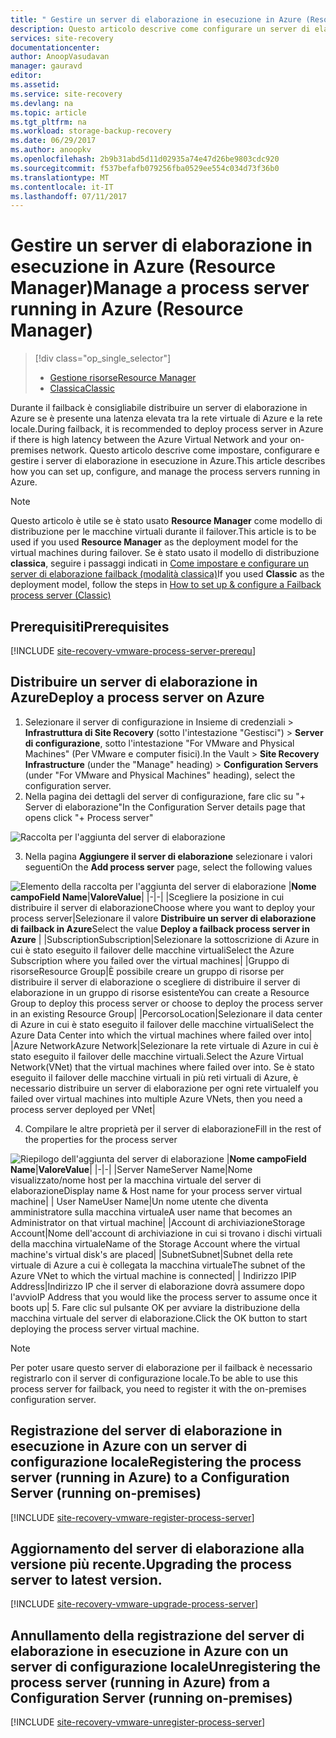 ```yaml
---
title: " Gestire un server di elaborazione in esecuzione in Azure (Resource Manager) | Microsoft Docs"
description: Questo articolo descrive come configurare un server di elaborazione failback (Resource Manager) in Azure.
services: site-recovery
documentationcenter: 
author: AnoopVasudavan
manager: gauravd
editor: 
ms.assetid: 
ms.service: site-recovery
ms.devlang: na
ms.topic: article
ms.tgt_pltfrm: na
ms.workload: storage-backup-recovery
ms.date: 06/29/2017
ms.author: anoopkv
ms.openlocfilehash: 2b9b31abd5d11d02935a74e47d26be9803cdc920
ms.sourcegitcommit: f537befafb079256fba0529ee554c034d73f36b0
ms.translationtype: MT
ms.contentlocale: it-IT
ms.lasthandoff: 07/11/2017
---
```

# <a name="manage-a-process-server-running-in-azure-resource-manager"></a><span data-ttu-id="37bbb-103">Gestire un server di elaborazione in esecuzione in Azure (Resource Manager)</span><span class="sxs-lookup"><span data-stu-id="37bbb-103">Manage a process server running in Azure (Resource Manager)</span></span>
> [!div class="op_single_selector"]
> * [<span data-ttu-id="37bbb-104">Gestione risorse</span><span class="sxs-lookup"><span data-stu-id="37bbb-104">Resource Manager</span></span>](./site-recovery-vmware-setup-azure-ps-resource-manager.md)
> * [<span data-ttu-id="37bbb-105">Classica</span><span class="sxs-lookup"><span data-stu-id="37bbb-105">Classic </span></span>](./site-recovery-vmware-setup-azure-ps-classic.md)

<span data-ttu-id="37bbb-106">Durante il failback è consigliabile distribuire un server di elaborazione in Azure se è presente una latenza elevata tra la rete virtuale di Azure e la rete locale.</span><span class="sxs-lookup"><span data-stu-id="37bbb-106">During failback, it is recommended to deploy process server in Azure if there is high latency between the Azure Virtual Network and your on-premises network.</span></span> <span data-ttu-id="37bbb-107">Questo articolo descrive come impostare, configurare e gestire i server di elaborazione in esecuzione in Azure.</span><span class="sxs-lookup"><span data-stu-id="37bbb-107">This article describes how you can set up, configure, and manage the process servers running in Azure.</span></span>

> [!NOTE]
> <span data-ttu-id="37bbb-108">Questo articolo è utile se è stato usato **Resource Manager** come modello di distribuzione per le macchine virtuali durante il failover.</span><span class="sxs-lookup"><span data-stu-id="37bbb-108">This article is to be used if you used **Resource Manager** as the deployment model for the virtual machines during failover.</span></span> <span data-ttu-id="37bbb-109">Se è stato usato il modello di distribuzione **classica**, seguire i passaggi indicati in [Come impostare e configurare un server di elaborazione failback (modalità classica)](./site-recovery-vmware-setup-azure-ps-classic.md)</span><span class="sxs-lookup"><span data-stu-id="37bbb-109">If you used **Classic** as the deployment model, follow the steps in [How to set up & configure a Failback process server (Classic)](./site-recovery-vmware-setup-azure-ps-classic.md)</span></span>

## <a name="prerequisites"></a><span data-ttu-id="37bbb-110">Prerequisiti</span><span class="sxs-lookup"><span data-stu-id="37bbb-110">Prerequisites</span></span>

[!INCLUDE [site-recovery-vmware-process-server-prerequ](../../includes/site-recovery-vmware-azure-process-server-prereq.md)]

## <a name="deploy-a-process-server-on-azure"></a><span data-ttu-id="37bbb-111">Distribuire un server di elaborazione in Azure</span><span class="sxs-lookup"><span data-stu-id="37bbb-111">Deploy a process server on Azure</span></span>
1. <span data-ttu-id="37bbb-112">Selezionare il server di configurazione in Insieme di credenziali > **Infrastruttura di Site Recovery** (sotto l'intestazione "Gestisci") > **Server di configurazione**, sotto l'intestazione "For VMware and Physical Machines" (Per VMware e computer fisici).</span><span class="sxs-lookup"><span data-stu-id="37bbb-112">In the Vault > **Site Recovery Infrastructure** (under the "Manage" heading) > **Configuration Servers** (under "For VMware and Physical Machines" heading), select the configuration server.</span></span>
2. <span data-ttu-id="37bbb-113">Nella pagina dei dettagli del server di configurazione, fare clic su "+ Server di elaborazione"</span><span class="sxs-lookup"><span data-stu-id="37bbb-113">In the Configuration Server details page that opens click "+ Process server"</span></span>

  ![Raccolta per l'aggiunta del server di elaborazione](./media/site-recovery-vmware-setup-azure-ps-arm/add-ps.png)

3.  <span data-ttu-id="37bbb-115">Nella pagina **Aggiungere il server di elaborazione** selezionare i valori seguenti</span><span class="sxs-lookup"><span data-stu-id="37bbb-115">On the **Add process server** page, select the following values</span></span>

  ![Elemento della raccolta per l'aggiunta del server di elaborazione](./media/site-recovery-vmware-setup-azure-ps-arm/add-ps-page-1.png)
|<span data-ttu-id="37bbb-117">**Nome campo**</span><span class="sxs-lookup"><span data-stu-id="37bbb-117">**Field Name**</span></span>|<span data-ttu-id="37bbb-118">**Valore**</span><span class="sxs-lookup"><span data-stu-id="37bbb-118">**Value**</span></span>|
|-|-|
|<span data-ttu-id="37bbb-119">Scegliere la posizione in cui distribuire il server di elaborazione</span><span class="sxs-lookup"><span data-stu-id="37bbb-119">Choose where you want to deploy your process server</span></span>|<span data-ttu-id="37bbb-120">Selezionare il valore **Distribuire un server di elaborazione di failback in Azure**</span><span class="sxs-lookup"><span data-stu-id="37bbb-120">Select the value **Deploy a failback process server in Azure**</span></span> |
|<span data-ttu-id="37bbb-121">Subscription</span><span class="sxs-lookup"><span data-stu-id="37bbb-121">Subscription</span></span>|<span data-ttu-id="37bbb-122">Selezionare la sottoscrizione di Azure in cui è stato eseguito il failover delle macchine virtuali</span><span class="sxs-lookup"><span data-stu-id="37bbb-122">Select the Azure Subscription where you failed over the virtual machines</span></span>|
|<span data-ttu-id="37bbb-123">Gruppo di risorse</span><span class="sxs-lookup"><span data-stu-id="37bbb-123">Resource Group</span></span>|<span data-ttu-id="37bbb-124">È possibile creare un gruppo di risorse per distribuire il server di elaborazione o scegliere di distribuire il server di elaborazione in un gruppo di risorse esistente</span><span class="sxs-lookup"><span data-stu-id="37bbb-124">You can create a Resource Group to deploy this process server or choose to deploy the process server in an existing Resource Group</span></span>|
|<span data-ttu-id="37bbb-125">Percorso</span><span class="sxs-lookup"><span data-stu-id="37bbb-125">Location</span></span>|<span data-ttu-id="37bbb-126">Selezionare il data center di Azure in cui è stato eseguito il failover delle macchine virtuali</span><span class="sxs-lookup"><span data-stu-id="37bbb-126">Select the Azure Data Center into which the virtual machines where failed over into</span></span>|
|<span data-ttu-id="37bbb-127">Azure Network</span><span class="sxs-lookup"><span data-stu-id="37bbb-127">Azure Network</span></span>|<span data-ttu-id="37bbb-128">Selezionare la rete virtuale di Azure in cui è stato eseguito il failover delle macchine virtuali.</span><span class="sxs-lookup"><span data-stu-id="37bbb-128">Select the Azure Virtual Network(VNet) that the virtual machines where failed over into.</span></span> <span data-ttu-id="37bbb-129">Se è stato eseguito il failover delle macchine virtuali in più reti virtuali di Azure, è necessario distribuire un server di elaborazione per ogni rete virtuale</span><span class="sxs-lookup"><span data-stu-id="37bbb-129">If you failed over virtual machines into multiple Azure VNets, then you need a process server deployed per VNet</span></span>|

4. <span data-ttu-id="37bbb-130">Compilare le altre proprietà per il server di elaborazione</span><span class="sxs-lookup"><span data-stu-id="37bbb-130">Fill in the rest of the properties for the process server</span></span>

  ![Riepilogo dell'aggiunta del server di elaborazione](./media/site-recovery-vmware-setup-azure-ps-arm/add-ps-page-2.png)
|<span data-ttu-id="37bbb-132">**Nome campo**</span><span class="sxs-lookup"><span data-stu-id="37bbb-132">**Field Name**</span></span>|<span data-ttu-id="37bbb-133">**Valore**</span><span class="sxs-lookup"><span data-stu-id="37bbb-133">**Value**</span></span>|
|-|-|
|<span data-ttu-id="37bbb-134">Server Name</span><span class="sxs-lookup"><span data-stu-id="37bbb-134">Server Name</span></span>|<span data-ttu-id="37bbb-135">Nome visualizzato/nome host per la macchina virtuale del server di elaborazione</span><span class="sxs-lookup"><span data-stu-id="37bbb-135">Display name & Host name for your process server virtual machine</span></span>|
| <span data-ttu-id="37bbb-136">User Name</span><span class="sxs-lookup"><span data-stu-id="37bbb-136">User Name</span></span>|<span data-ttu-id="37bbb-137">Un nome utente che diventa amministratore sulla macchina virtuale</span><span class="sxs-lookup"><span data-stu-id="37bbb-137">A user name that becomes an Administrator on that virtual machine</span></span>|
|<span data-ttu-id="37bbb-138">Account di archiviazione</span><span class="sxs-lookup"><span data-stu-id="37bbb-138">Storage Account</span></span>|<span data-ttu-id="37bbb-139">Nome dell'account di archiviazione in cui si trovano i dischi virtuali della macchina virtuale</span><span class="sxs-lookup"><span data-stu-id="37bbb-139">Name of the Storage Account where the virtual machine's virtual disk's are placed</span></span>|
|<span data-ttu-id="37bbb-140">Subnet</span><span class="sxs-lookup"><span data-stu-id="37bbb-140">Subnet</span></span>|<span data-ttu-id="37bbb-141">Subnet della rete virtuale di Azure a cui è collegata la macchina virtuale</span><span class="sxs-lookup"><span data-stu-id="37bbb-141">The subnet of the Azure VNet to which the virtual machine is connected</span></span>|
| <span data-ttu-id="37bbb-142">Indirizzo IP</span><span class="sxs-lookup"><span data-stu-id="37bbb-142">IP Address</span></span>|<span data-ttu-id="37bbb-143">Indirizzo IP che il server di elaborazione dovrà assumere dopo l'avvio</span><span class="sxs-lookup"><span data-stu-id="37bbb-143">IP Address that you would like the process server to assume once it boots up</span></span>|
5. <span data-ttu-id="37bbb-144">Fare clic sul pulsante OK per avviare la distribuzione della macchina virtuale del server di elaborazione.</span><span class="sxs-lookup"><span data-stu-id="37bbb-144">Click the OK button to start deploying the process server virtual machine.</span></span>

> [!NOTE]
> <span data-ttu-id="37bbb-145">Per poter usare questo server di elaborazione per il failback è necessario registrarlo con il server di configurazione locale.</span><span class="sxs-lookup"><span data-stu-id="37bbb-145">To be able to use this process server for failback, you need to register it with the on-premises configuration server.</span></span>

## <a name="registering-the-process-server-running-in-azure-to-a-configuration-server-running-on-premises"></a><span data-ttu-id="37bbb-146">Registrazione del server di elaborazione in esecuzione in Azure con un server di configurazione locale</span><span class="sxs-lookup"><span data-stu-id="37bbb-146">Registering the process server (running in Azure) to a Configuration Server (running on-premises)</span></span>

[!INCLUDE [site-recovery-vmware-register-process-server](../../includes/site-recovery-vmware-register-process-server.md)]

## <a name="upgrading-the-process-server-to-latest-version"></a><span data-ttu-id="37bbb-147">Aggiornamento del server di elaborazione alla versione più recente.</span><span class="sxs-lookup"><span data-stu-id="37bbb-147">Upgrading the process server to latest version.</span></span>

[!INCLUDE [site-recovery-vmware-upgrade-process-server](../../includes/site-recovery-vmware-upgrade-process-server.md)]

## <a name="unregistering-the-process-server-running-in-azure-from-a-configuration-server-running-on-premises"></a><span data-ttu-id="37bbb-148">Annullamento della registrazione del server di elaborazione in esecuzione in Azure con un server di configurazione locale</span><span class="sxs-lookup"><span data-stu-id="37bbb-148">Unregistering the process server (running in Azure) from a Configuration Server (running on-premises)</span></span>

[!INCLUDE [site-recovery-vmware-unregister-process-server](../../includes/site-recovery-vmware-unregister-process-server.md)]
